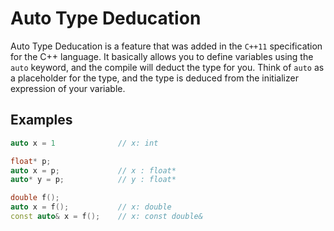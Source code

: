# Auto Type Deducation

Auto Type Deducation is a feature that was added in the `C++11` specification for the C++ language.
It basically allows you to define variables using the `auto` keyword, and the compile will deduct the type for you.
Think of `auto` as a placeholder for the type, and the type is deduced from the initializer expression of your variable.

## Examples
```cpp
auto x = 1				// x: int

float* p;
auto x = p;				// x : float*
auto* y = p;			// y : float*

double f();
auto x = f();			// x: double
const auto& x = f();	// x: const double&
```
